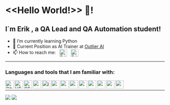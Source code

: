 # <<Hello World!>> 👋!
## I´m Erik , a QA Lead and QA Automation student!

- 🌱 I’m currently learning Python
- 💼 Current Position as AI Trainer at <a href="https://outlier.ai/">Outlier AI</a> 
- 📫 How to reach me:  &nbsp; <a href="https://www.linkedin.com/in/erikverna/"> 
  <img align="center" alt="Erik Verna Linkedin" width="24px" src="https://icongr.am/devicon/linkedin-plain.svg?size=128&color=70c8ff"/></a>&nbsp;&nbsp;  <a href="mailto:vernaerik@gmail.com"> <img align="center" alt="Erik Verna Gmail" width="24px" src="https://icongr.am/entypo/email.svg?size=128&color=1564cb" /></a>

<hr />

### Languages and tools that I am familiar with:

<!-- GIT -->
<a href="https://git-scm.com/">
<img align="left" alt="Git" width="26px" src="https://icongr.am/devicon/git-original.svg?size=148&color=b31919" />
</a>

<!-- HTML -->
<a href="https://developer.mozilla.org/es/docs/Web/HTML">
<img align="left" alt="HTML" width="26px" src="https://icongr.am/devicon/html5-original.svg?size=148&color=b31919" />
</a>

<!-- CSS -->
<a href="https://developer.mozilla.org/es/docs/Web/CSS">
<img align="left" alt="CSS" width="26px" src="https://icongr.am/devicon/css3-original.svg?size=148&color=51388a" />
</a>

<!--TailwindCSS-->
<a href="https://tailwindcss.com/">
<img align="left" alt="" width="26px" src="https://res.cloudinary.com/arcjet-media/image/upload/c_scale,w_256/v1608734952/z8hzeszc9eb3sp3vp3qc.jpg" />
</a>

<!--Js-->
<a href="https://developer.mozilla.org/es/docs/Web/JavaScript">
<img align="left" alt="javascript" width="26px" src="https://icongr.am/devicon/javascript-original.svg?size=148&color=b31919" />
</a>

<!-- JAVA -->
<a href="https://www.java.com/es/">
<img align="left" alt="" width="26px" src="https://icongr.am/devicon/java-original.svg?size=128&color=1b460c" />
</a>

<!-- Python -->
<a href="https://www.python.org/">
<img align="left" alt="" width="26px" src="https://icongr.am/devicon/python-original.svg?size=122&color=1564cb" />
</a>

<!-- Maven -->
<a href="https://maven.apache.org/">
<img align="left" alt="" width="26px" src="https://encrypted-tbn0.gstatic.com/images?q=tbn:ANd9GcRsgbzUuAfmCXSjLUkPNBR1YkDiONbBsCezrw&s" />
</a>


<!-- REST Assured -->
<a href="https://rest-assured.io/">
<img align="left" alt="" width="26px" src="https://rest-assured.io/img/logo-transparent.png" />
</a>

<!-- SQLite -->
<a href="https://www.sqlite.org/">
<img align="left" alt="" width="26px" src="https://upload.wikimedia.org/wikipedia/commons/thumb/9/97/Sqlite-square-icon.svg/256px-Sqlite-square-icon.svg.png?20130711220928" />
</a>

<!-- Postman-->
<a href="https://www.postman.com/">
<img align="left" alt="" width="26px" src="https://cdn.worldvectorlogo.com/logos/postman.svg" />
</a>

<!-- Cucumber -->
<a href="https://cucumber.io/">
<img align="left" alt="" width="26px" src="https://icongr.am/devicon/cucumber-plain.svg?size=128&color=1b460c" />
</a>

<!-- Selenium -->
<a href="https://www.selenium.dev/">
<img align="left" alt="" width="26px" src="https://www.svgrepo.com/show/354321/selenium.svg" />
</a>
<br />

<hr />

![](https://github-readme-streak-stats.herokuapp.com/?user=ErikVerna&theme=dark&hide_border=false) ![](https://github-readme-stats.vercel.app/api/top-langs/?username=ErikVerna&theme=dark&hide_border=false&include_all_commits=false&count_private=false&layout=compact)





